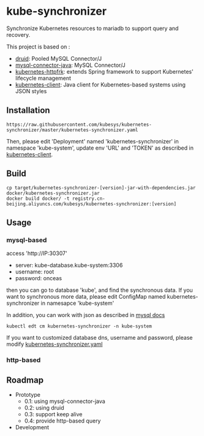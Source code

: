 # kube-synchronizer

Synchronize Kubernetes resources to mariadb to support query and recovery.

This project is based on :

- [druid](https://github.com/alibaba/druid): Pooled MySQL Connector/J
- [mysql-connector-java](https://github.com/mysql/mysql-connector-j): MySQL Connector/J
- [kubernetes-httpfrk](https://github.com/kubesys/kubernetes-httpfrk): extends Spring framework to support Kubernetes' lifecycle management
- [kubernetes-client](https://github.com/kubesys/kubernetes-client): Java client for Kubernetes-based systems using JSON styles
## Installation

```
https://raw.githubusercontent.com/kubesys/kubernetes-synchronizer/master/kubernetes-synchronizer.yaml
```

Then, please edit 'Deployment' named 'kubernetes-synchronizer' in namespace 'kube-system', update env 'URL' and 'TOKEN' as described in [kubernetes-client](https://github.com/kubesys/kubernetes-client).

## Build

```
cp target/kubernetes-synchronizer-[version]-jar-with-dependencies.jar docker/kubernetes-synchronizer.jar
docker build docker/ -t registry.cn-beijing.aliyuncs.com/kubesys/kubernetes-synchronizer:[version]
```

## Usage

### mysql-based 

access 'http://IP:30307'

- server: kube-database.kube-system:3306
- username: root
- password: onceas

then you can go to database 'kube', and find the synchronous data. 
If you want to synchronous more data, please edit ConfigMap named kubernetes-synchronizer in namesapce 'kube-system'

In addition, you can work with json as described in [mysql docs](https://dev.mysql.com/doc/refman/8.0/en/json-search-functions.html)

```
kubectl edt cm kubernetes-synchronizer -n kube-system
```

If you want to customized database dns, username and password, please modify [kubernetes-synchronizer.yaml](https://raw.githubusercontent.com/kubesys/kubernetes-synchronizer/master/kubernetes-synchronizer.yaml)

### http-based 

## Roadmap

- Prototype
  - 0.1: using mysql-connector-java
  - 0.2: using druid
  - 0.3: support keep alive
  - 0.4: provide http-based query
- Development

